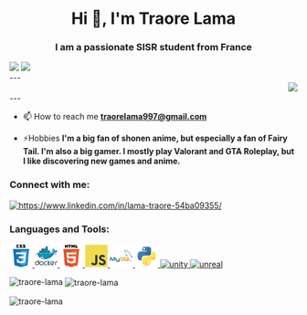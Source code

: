 <h1 align="center">Hi 👋, I'm Traore Lama</h1>
<h3 align="center">I am a passionate SISR student from France</h3>

<div align="left">
  <img src="https://media.giphy.com/media/xT9IgzoKnwFNmISR8I/giphy.gif" height="300"/>
  <img src="https://media.giphy.com/media/VTtANKl0beDFQRLDTh/giphy.gif" height="300"/>
</div>  
---
<div align="right">
  <img src="https://www.acass.fr/public/img/medium/adminsystresmanmanagingsupercomputerserversjpg_65363d9bdf4bb.jpg" height="300"/>
</div>  
---

- 📫 How to reach me **traorelama997@gmail.com**

- ⚡Hobbies **I'm a big fan of shonen anime, but especially a fan of Fairy Tail. I'm also a big gamer. I mostly play Valorant and GTA Roleplay, but I like discovering new games and anime.**

<h3 align="left">Connect with me:</h3>
<p align="left">
<a href="https://linkedin.com/in/https://www.linkedin.com/in/lama-traore-54ba09355/" target="blank"><img align="center" src="https://raw.githubusercontent.com/rahuldkjain/github-profile-readme-generator/master/src/images/icons/Social/linked-in-alt.svg" alt="https://www.linkedin.com/in/lama-traore-54ba09355/" height="30" width="40" /></a>
</p>

<h3 align="left">Languages and Tools:</h3>
<p align="left"> <a href="https://www.w3schools.com/css/" target="_blank" rel="noreferrer"> <img src="https://raw.githubusercontent.com/devicons/devicon/master/icons/css3/css3-original-wordmark.svg" alt="css3" width="40" height="40"/> </a> <a href="https://www.docker.com/" target="_blank" rel="noreferrer"> <img src="https://raw.githubusercontent.com/devicons/devicon/master/icons/docker/docker-original-wordmark.svg" alt="docker" width="40" height="40"/> </a> <a href="https://www.w3.org/html/" target="_blank" rel="noreferrer"> <img src="https://raw.githubusercontent.com/devicons/devicon/master/icons/html5/html5-original-wordmark.svg" alt="html5" width="40" height="40"/> </a> <a href="https://developer.mozilla.org/en-US/docs/Web/JavaScript" target="_blank" rel="noreferrer"> <img src="https://raw.githubusercontent.com/devicons/devicon/master/icons/javascript/javascript-original.svg" alt="javascript" width="40" height="40"/> </a> <a href="https://www.mysql.com/" target="_blank" rel="noreferrer"> <img src="https://raw.githubusercontent.com/devicons/devicon/master/icons/mysql/mysql-original-wordmark.svg" alt="mysql" width="40" height="40"/> </a> <a href="https://www.python.org" target="_blank" rel="noreferrer"> <img src="https://raw.githubusercontent.com/devicons/devicon/master/icons/python/python-original.svg" alt="python" width="40" height="40"/> </a> <a href="https://unity.com/" target="_blank" rel="noreferrer"> <img src="https://www.vectorlogo.zone/logos/unity3d/unity3d-icon.svg" alt="unity" width="40" height="40"/> </a> <a href="https://unrealengine.com/" target="_blank" rel="noreferrer"> <img src="https://raw.githubusercontent.com/kenangundogan/fontisto/036b7eca71aab1bef8e6a0518f7329f13ed62f6b/icons/svg/brand/unreal-engine.svg" alt="unreal" width="40" height="40"/> </a> </p>

<p><img align="left" src="https://github-readme-stats.vercel.app/api/top-langs?username=traore-lama&show_icons=true&locale=en&layout=compact" alt="traore-lama" /></p>

<p>&nbsp;<img align="center" src="https://github-readme-stats.vercel.app/api?username=traore-lama&show_icons=true&locale=en" alt="traore-lama" /></p>

<p><img align="center" src="https://github-readme-streak-stats.herokuapp.com/?user=traore-lama&" alt="traore-lama" /></p>
